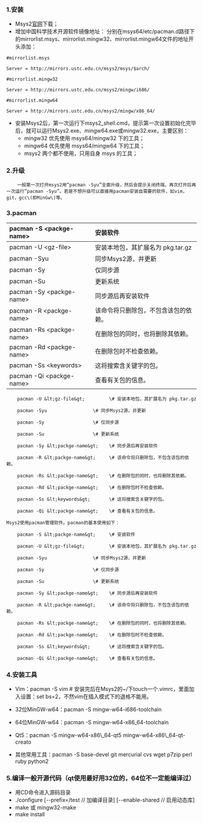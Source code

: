 ### 1.安装

* Msys2[官网](http://http://www.msys2.org/)下载；
* 增加中国科学技术开源软件镜像地址：
  分别在msys64/etc/pacman.d路径下的mirrorlist.msys、mirrorlist.mingw32、mirrorlist.mingw64文件的地址开头添加：

`#mirrorlist.msys`

`Server = http://mirrors.ustc.edu.cn/msys2/msys/$arch/`

`#mirrorlist.mingw32`

`Server = http://mirrors.ustc.edu.cn/msys2/mingw/i686/`

`#mirrorlist.mingw64`

`Server = http://mirrors.ustc.edu.cn/msys2/mingw/x86_64/`

* 安装Msys2后，第一次运行下msys2\_shell.cmd，提示第一次设置初始化完毕后，就可以运行Msys2.exe、mingw64.exe或mingw32.exe，主要区别：
  * mingw32 优先使用 msys64/mingw32 下的工具；
  * mingw64 优先使用 msys64/mingw64 下的工具；
  * msys2 两个都不使用，只用自身 msys 的工具；

### 2.升级

        一般第一次打开msys2用“pacman -Syu”全面升级，然后会提示关闭终端，再次打开后再一次运行”pacman -Syu”。若是不想升级可以直接用pacman安装自需要的软件，如vim，git，gcc\(即MinGw\)等。

### 3.pacman

| pacman -S &lt;packge-name&gt; | 安装软件 |
| :--- | :--- |
| pacman -U &lt;gz-file&gt; | 安装本地包，其扩展名为 pkg.tar.gz |
| pacman -Syu | 同步Msys2源，并更新 |
| pacman -Sy | 仅同步源 |
| pacman -Su | 更新系统 |
| pacman -Sy &lt;packge-name&gt; | 同步源后再安装软件 |
| pacman -R &lt;packge-name&gt; | 该命令将只删除包，不包含该包的依赖。 |
| pacman -Rs &lt;packge-name&gt; | 在删除包的同时，也将删除其依赖。 |
| pacman -Rd &lt;packge-name&gt; | 在删除包时不检查依赖。 |
| pacman -Ss &lt;keywords&gt; | 这将搜索含关键字的包。 |
| pacman -Qi &lt;packge-name&gt;  | 查看有关包的信息。 |

        pacman -U &lt;gz-file&gt;         \# 安装本地包，其扩展名为 pkg.tar.gz

        pacman -Syu                 \# 同步Msys2源，并更新 

        pacman -Sy                  \# 仅同步源 

        pacman -Su                  \# 更新系统

        pacman -Sy &lt;packge-name&gt;    \# 同步源后再安装软件

        pacman -R &lt;packge-name&gt;     \# 该命令将只删除包，不包含该包的依赖。

        pacman -Rs &lt;packge-name&gt;    \# 在删除包的同时，也将删除其依赖。

        pacman -Rd &lt;packge-name&gt;    \# 在删除包时不检查依赖。

        pacman -Ss &lt;keywords&gt;       \# 这将搜索含关键字的包。

        pacman -Qi &lt;packge-name&gt;    \# 查看有关包的信息。

```
Msys2使用pacman管理软件。pacman的基本使用如下：

    pacman -S &lt;packge-name&gt;     \# 安装软件

    pacman -U &lt;gz-file&gt;         \# 安装本地包，其扩展名为 pkg.tar.gz

    pacman -Syu                 \# 同步Msys2源，并更新 

    pacman -Sy                  \# 仅同步源 

    pacman -Su                  \# 更新系统

    pacman -Sy &lt;packge-name&gt;    \# 同步源后再安装软件

    pacman -R &lt;packge-name&gt;     \# 该命令将只删除包，不包含该包的依赖。

    pacman -Rs &lt;packge-name&gt;    \# 在删除包的同时，也将删除其依赖。

    pacman -Rd &lt;packge-name&gt;    \# 在删除包时不检查依赖。

    pacman -Ss &lt;keywords&gt;       \# 这将搜索含关键字的包。

    pacman -Qi &lt;packge-name&gt;    \# 查看有关包的信息。
```

### 4.安装工具

* Vim：pacman -S vim \# 安装完后在Msys2的~/下touch一个.vimrc，里面加入设置：set bs=2，不然vim在插入模式下的退格不能用。
* 32位MinGW-w64：pacman -S  mingw-w64-i686-toolchain

* 64位MinGW-w64：pacman -S  mingw-w64-x86\_64-toolchain

* Qt5：pacman -S  mingw-w64-x86\\_64-qt5 mingw-w64-x86\\_64-qt-creato

* 其他常用工具：pacman -S  base-devel  git  mercurial  cvs  wget  p7zip  perl  ruby  python2

### 5.编译一般开源代码（qt使用最好用32位的，64位不一定能编译过）

* 用CD命令进入源码目录
* ./configure \[--prefix=/test // 加编译目录\] \[--enable-shared // 启用动态库\] 
* make 或 mingw32-make
* make install



